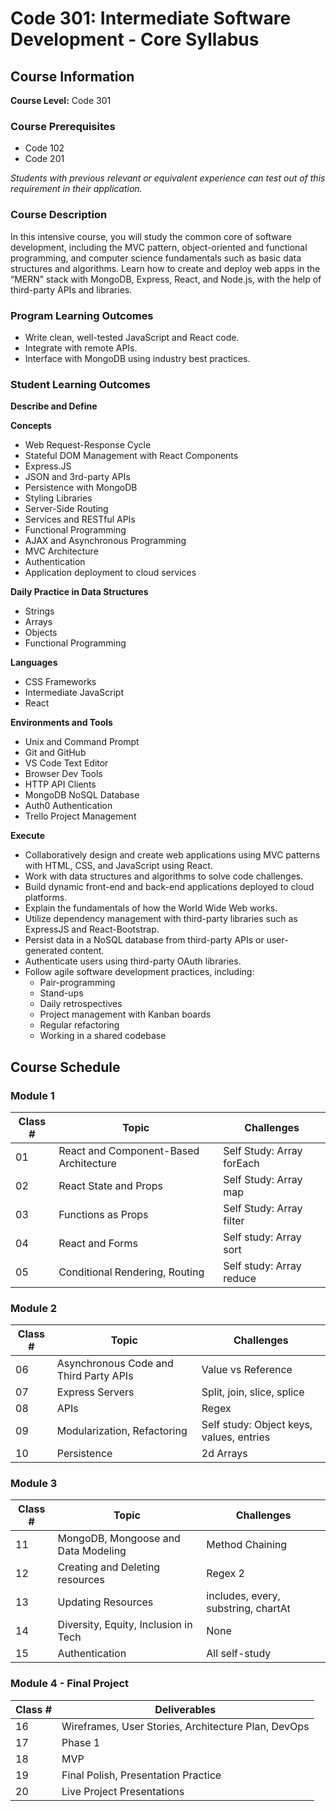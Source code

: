 # Code 301: Intermediate Software Development - Core Syllabus

## Course Information

**Course Level:** Code 301

### Course Prerequisites
- Code 102
- Code 201

*Students with previous relevant or equivalent experience can test out of this requirement in their application.*

### Course Description
In this intensive course, you will study the common core of software development, including the MVC pattern, object-oriented and functional programming, and computer science fundamentals such as basic data structures and algorithms. Learn how to create and deploy web apps in the “MERN” stack with MongoDB, Express, React, and Node.js, with the help of third-party APIs and libraries.

### Program Learning Outcomes
- Write clean, well-tested JavaScript and React code.
- Integrate with remote APIs.
- Interface with MongoDB using industry best practices.

### Student Learning Outcomes

**Describe and Define**

**Concepts**
- Web Request-Response Cycle
- Stateful DOM Management with React Components
- Express.JS
- JSON and 3rd-party APIs
- Persistence with MongoDB
- Styling Libraries
- Server-Side Routing
- Services and RESTful APIs
- Functional Programming
- AJAX and Asynchronous Programming
- MVC Architecture
- Authentication
- Application deployment to cloud services

**Daily Practice in Data Structures**
- Strings
- Arrays
- Objects
- Functional Programming

**Languages**
- CSS Frameworks
- Intermediate JavaScript
- React

**Environments and Tools**
- Unix and Command Prompt
- Git and GitHub
- VS Code Text Editor
- Browser Dev Tools
- HTTP API Clients
- MongoDB NoSQL Database
- Auth0 Authentication
- Trello Project Management

**Execute**
- Collaboratively design and create web applications using MVC patterns with HTML, CSS, and JavaScript using React.
- Work with data structures and algorithms to solve code challenges.
- Build dynamic front-end and back-end applications deployed to cloud platforms.
- Explain the fundamentals of how the World Wide Web works.
- Utilize dependency management with third-party libraries such as ExpressJS and React-Bootstrap.
- Persist data in a NoSQL database from third-party APIs or user-generated content.
- Authenticate users using third-party OAuth libraries.
- Follow agile software development practices, including:
  - Pair-programming
  - Stand-ups
  - Daily retrospectives
  - Project management with Kanban boards
  - Regular refactoring
  - Working in a shared codebase

## Course Schedule

### Module 1

| Class # | Topic                              | Challenges                  |
|---------|------------------------------------|-----------------------------|
| 01      | React and Component-Based Architecture | Self Study: Array forEach   |
| 02      | React State and Props              | Self Study: Array map       |
| 03      | Functions as Props                 | Self Study: Array filter    |
| 04      | React and Forms                    | Self study: Array sort      |
| 05      | Conditional Rendering, Routing     | Self study: Array reduce    |

### Module 2

| Class # | Topic                              | Challenges                  |
|---------|------------------------------------|-----------------------------|
| 06      | Asynchronous Code and Third Party APIs | Value vs Reference          |
| 07      | Express Servers                    | Split, join, slice, splice  |
| 08      | APIs                               | Regex                       |
| 09      | Modularization, Refactoring        | Self study: Object keys, values, entries |
| 10      | Persistence                        | 2d Arrays                   |

### Module 3

| Class # | Topic                              | Challenges                  |
|---------|------------------------------------|-----------------------------|
| 11      | MongoDB, Mongoose and Data Modeling| Method Chaining             |
| 12      | Creating and Deleting resources    | Regex 2                     |
| 13      | Updating Resources                 | includes, every, substring, chartAt |
| 14      | Diversity, Equity, Inclusion in Tech | None                      |
| 15      | Authentication                     | All self-study              |

### Module 4 - Final Project

| Class # | Deliverables                                      |
|---------|---------------------------------------------------|
| 16      | Wireframes, User Stories, Architecture Plan, DevOps |
| 17      | Phase 1                                           |
| 18      | MVP                                               |
| 19      | Final Polish, Presentation Practice               |
| 20      | Live Project Presentations                        |
